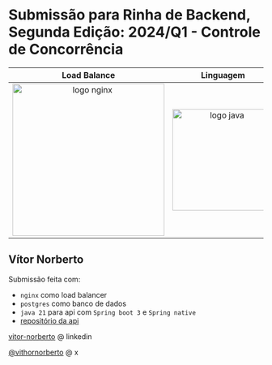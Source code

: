 # Submissão para Rinha de Backend, Segunda Edição: 2024/Q1 - Controle de Concorrência

|                                                          Load Balance                                                           |                                                                                         Linguagem                                                                                          |                                                 Framework                                                                                                               |                                                            Banco de Dados                                                             |
|:-------------------------------------------------------------------------------------------------------------------------------:|:------------------------------------------------------------------------------------------------------------------------------------------------------------------------------------------:|:-----------------------------------------------------------------------------------------------------------------------------------------------------------------------:|:-------------------------------------------------------------------------------------------------------------------------------------:|
| <img src="https://upload.wikimedia.org/wikipedia/commons/c/c5/Nginx_logo.svg" alt="logo nginx" width="300" height="auto"><br /> | <img src="https://upload.wikimedia.org/wikipedia/en/thumb/3/30/Java_programming_language_logo.svg/800px-Java_programming_language_logo.svg.png" alt="logo java" width="200" height="auto"> | <img src="https://upload.wikimedia.org/wikipedia/commons/thumb/7/79/Spring_Boot.svg/1024px-Spring_Boot.svg.png" alt="logo spring boot" width="300" height="auto"><br /> | <img src="https://upload.wikimedia.org/wikipedia/commons/2/29/Postgresql_elephant.svg" alt="logo postgres" width="200" height="auto"> |

## Vítor Norberto
Submissão feita com:
- `nginx` como load balancer
- `postgres` como banco de dados
- `java 21` para api com `Spring boot 3` e `Spring native`
- [repositório da api](https://github.com/Norbertoooo/rinha-de-backend-2024-q1-spring-native)

[vitor-norberto](https://www.linkedin.com/in/vitor-norberto/) @ linkedin

[@vithornorberto](https://twitter.com/vithornorberto) @ x